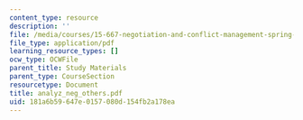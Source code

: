 ```yaml
---
content_type: resource
description: ''
file: /media/courses/15-667-negotiation-and-conflict-management-spring-2001/181a6b59647e0157080d154fb2a178ea_analyz_neg_others.pdf
file_type: application/pdf
learning_resource_types: []
ocw_type: OCWFile
parent_title: Study Materials
parent_type: CourseSection
resourcetype: Document
title: analyz_neg_others.pdf
uid: 181a6b59-647e-0157-080d-154fb2a178ea
---
```

